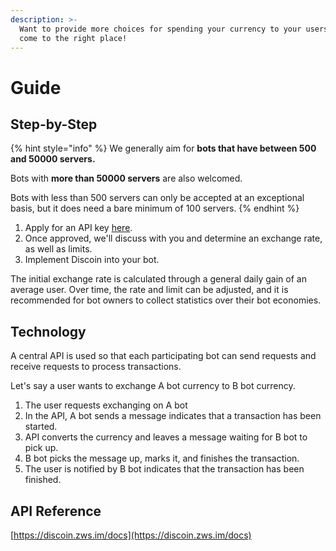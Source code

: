 ```yaml
---
description: >-
  Want to provide more choices for spending your currency to your users? You've
  come to the right place!
---
```


# Guide

## Step-by-Step

{% hint style="info" %}
We generally aim for **bots that have between 500 and 50000 servers.**

Bots with **more than 50000 servers** are also welcomed.

Bots with less than 500 servers can only be accepted at an exceptional basis, but it does need a bare minimum of 100 servers.
{% endhint %}

1. Apply for an API key [here](https://austinhuang.typeform.com/to/yABBz5).
2. Once approved, we'll discuss with you and determine an exchange rate, as well as limits.
3. Implement Discoin into your bot. 

The initial exchange rate is calculated through a general daily gain of an average user. Over time, the rate and limit can be adjusted, and it is recommended for bot owners to collect statistics over their bot economies.

## Technology

A central API is used so that each participating bot can send requests and receive requests to process transactions.

Let's say a user wants to exchange A bot currency to B bot currency.

1. The user requests exchanging on A bot
2. In the API, A bot sends a message indicates that a transaction has been started.
3. API converts the currency and leaves a message waiting for B bot to pick up.
4. B bot picks the message up, marks it, and finishes the transaction.
5. The user is notified by B bot indicates that the transaction has been finished.

## API Reference

[https://discoin.zws.im/docs](https://discoin.zws.im/docs)

